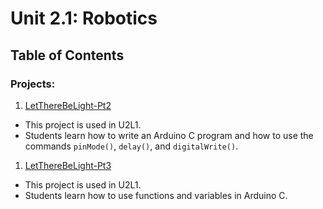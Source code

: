 # Unit 2.1: Robotics

## Table of Contents

### Projects:

1. [LetThereBeLight-Pt2](LetThereBeLight-Pt2)
  * This project is used in U2L1.
  * Students learn how to write an Arduino C program and how to use the commands `pinMode()`, `delay()`, and `digitalWrite()`.
1. [LetThereBeLight-Pt3](LetThereBeLight-Pt3)
  * This project is used in U2L1.
  * Students learn how to use functions and variables in Arduino C.

